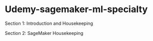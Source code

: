# Udemy-sagemaker-ml-specialty




Section 1: Introduction and Housekeeping

Section 2: SageMaker Housekeeping
